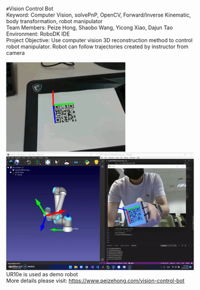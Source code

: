 `#`Vision Control Bot<br />
Keyword: Computer Vision, solvePnP, OpenCV, Forward/Inverse Kinematic, body transformation, robot manipulator<br />
Team Members: Peize Hong, Shaobo Wang, Yicong Xiao, Dajun Tao<br />
Environment: RoboDK IDE<br />
Project Objective: Use computer vision 3D reconstruction method to control robot manipulator. Robot can follow trajectories created by instructor from camera<br />
<br />
![QR code orientation detection](Demo_Videos/output.gif)<br />
![](Demo_Videos/final_demo.gif)<br />
UR10e is used as demo robot<br />
More details please visit: https://www.peizehong.com/vision-control-bot
